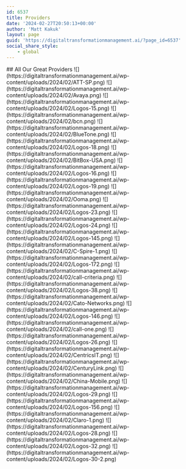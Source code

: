 ```yaml
---
id: 6537
title: Providers
date: '2024-02-27T20:50:13+00:00'
author: 'Matt Kakuk'
layout: page
guid: 'https://digitaltransformationmanagement.ai/?page_id=6537'
social_share_style:
    - global
---
```


<style>/*! elementor - v3.19.0 - 26-02-2024 */
.elementor-column .elementor-spacer-inner{height:var(--spacer-size)}.e-con{--container-widget-width:100%}.e-con-inner>.elementor-widget-spacer,.e-con>.elementor-widget-spacer{width:var(--container-widget-width,var(--spacer-size));--align-self:var(--container-widget-align-self,initial);--flex-shrink:0}.e-con-inner>.elementor-widget-spacer>.elementor-widget-container,.e-con>.elementor-widget-spacer>.elementor-widget-container{height:100%;width:100%}.e-con-inner>.elementor-widget-spacer>.elementor-widget-container>.elementor-spacer,.e-con>.elementor-widget-spacer>.elementor-widget-container>.elementor-spacer{height:100%}.e-con-inner>.elementor-widget-spacer>.elementor-widget-container>.elementor-spacer>.elementor-spacer-inner,.e-con>.elementor-widget-spacer>.elementor-widget-container>.elementor-spacer>.elementor-spacer-inner{height:var(--container-widget-height,var(--spacer-size))}.e-con-inner>.elementor-widget-spacer.elementor-widget-empty,.e-con>.elementor-widget-spacer.elementor-widget-empty{position:relative;min-height:22px;min-width:22px}.e-con-inner>.elementor-widget-spacer.elementor-widget-empty .elementor-widget-empty-icon,.e-con>.elementor-widget-spacer.elementor-widget-empty .elementor-widget-empty-icon{position:absolute;top:0;bottom:0;left:0;right:0;margin:auto;padding:0;width:22px;height:22px}</style></head><body>## All Our Great Providers

 <style>/*! elementor - v3.19.0 - 26-02-2024 */
.elementor-widget-image{text-align:center}.elementor-widget-image a{display:inline-block}.elementor-widget-image a img[src$=".svg"]{width:48px}.elementor-widget-image img{vertical-align:middle;display:inline-block}</style> ![](https://digitaltransformationmanagement.ai/wp-content/uploads/2024/02/ATT-SP.png) ![](https://digitaltransformationmanagement.ai/wp-content/uploads/2024/02/Avaya.png) ![](https://digitaltransformationmanagement.ai/wp-content/uploads/2024/02/Logos-15.png) ![](https://digitaltransformationmanagement.ai/wp-content/uploads/2024/02/bcn.png) ![](https://digitaltransformationmanagement.ai/wp-content/uploads/2024/02/BlueTone.png) ![](https://digitaltransformationmanagement.ai/wp-content/uploads/2024/02/Logos-18.png) ![](https://digitaltransformationmanagement.ai/wp-content/uploads/2024/02/BitBox-USA.png) ![](https://digitaltransformationmanagement.ai/wp-content/uploads/2024/02/Logos-16.png) ![](https://digitaltransformationmanagement.ai/wp-content/uploads/2024/02/Logos-19.png) ![](https://digitaltransformationmanagement.ai/wp-content/uploads/2024/02/Ooma.png) ![](https://digitaltransformationmanagement.ai/wp-content/uploads/2024/02/Logos-23.png) ![](https://digitaltransformationmanagement.ai/wp-content/uploads/2024/02/Logos-24.png) ![](https://digitaltransformationmanagement.ai/wp-content/uploads/2024/02/Logos-145.png) ![](https://digitaltransformationmanagement.ai/wp-content/uploads/2024/02/C-Spire-1.png) ![](https://digitaltransformationmanagement.ai/wp-content/uploads/2024/02/Logos-172.png) ![](https://digitaltransformationmanagement.ai/wp-content/uploads/2024/02/call-criteria.png) ![](https://digitaltransformationmanagement.ai/wp-content/uploads/2024/02/Logos-38.png) ![](https://digitaltransformationmanagement.ai/wp-content/uploads/2024/02/Cato-Networks.png) ![](https://digitaltransformationmanagement.ai/wp-content/uploads/2024/02/Logos-146.png) ![](https://digitaltransformationmanagement.ai/wp-content/uploads/2024/02/call-one.png) ![](https://digitaltransformationmanagement.ai/wp-content/uploads/2024/02/Logos-26.png) ![](https://digitaltransformationmanagement.ai/wp-content/uploads/2024/02/CentricsIT.png) ![](https://digitaltransformationmanagement.ai/wp-content/uploads/2024/02/CenturyLink.png) ![](https://digitaltransformationmanagement.ai/wp-content/uploads/2024/02/China-Mobile.png) ![](https://digitaltransformationmanagement.ai/wp-content/uploads/2024/02/Logos-29.png) ![](https://digitaltransformationmanagement.ai/wp-content/uploads/2024/02/Logos-156.png) ![](https://digitaltransformationmanagement.ai/wp-content/uploads/2024/02/Claro-1.png) ![](https://digitaltransformationmanagement.ai/wp-content/uploads/2024/02/Logos-28.png) ![](https://digitaltransformationmanagement.ai/wp-content/uploads/2024/02/Logos-32.png) ![](https://digitaltransformationmanagement.ai/wp-content/uploads/2024/02/Logos-30-2.png)